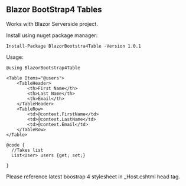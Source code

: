 <h2>Blazor BootStrap4 Tables</h2>

Works with Blazor Serverside project.

Install using nuget package manager:
```
Install-Package BlazorBootstra4Table -Version 1.0.1
```
Usage:
```
@using BlazorBootstrap4Table
  
<Table Items="@users">
    <TableHeader>
        <th>First Name</th>
        <th>Last Name</th>
        <th>Email</th>
    </TableHeader>
    <TableRow>
        <td>@context.FirstName</td>
        <td>@context.LastName</td>
        <td>@context.Email</td>
    </TableRow>
</Table>

@code {
  //Takes list
  List<User> users {get; set;}

}
```
Please reference latest boostrap 4 stylesheet in _Host.cshtml head tag.
